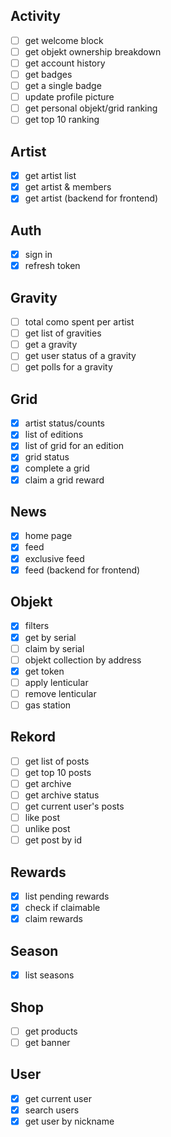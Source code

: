 ## Activity

- [ ] get welcome block
- [ ] get objekt ownership breakdown
- [ ] get account history
- [ ] get badges
- [ ] get a single badge
- [ ] update profile picture
- [ ] get personal objekt/grid ranking
- [ ] get top 10 ranking

## Artist

- [x] get artist list
- [x] get artist & members
- [x] get artist (backend for frontend)

## Auth

- [x] sign in
- [x] refresh token

## Gravity

- [ ] total como spent per artist
- [ ] get list of gravities
- [ ] get a gravity
- [ ] get user status of a gravity
- [ ] get polls for a gravity

## Grid

- [x] artist status/counts
- [x] list of editions
- [x] list of grid for an edition
- [x] grid status
- [x] complete a grid
- [x] claim a grid reward

## News

- [x] home page
- [x] feed
- [x] exclusive feed
- [x] feed (backend for frontend)

## Objekt

- [x] filters
- [x] get by serial
- [ ] claim by serial
- [ ] objekt collection by address
- [x] get token
- [ ] apply lenticular
- [ ] remove lenticular
- [ ] gas station

## Rekord

- [ ] get list of posts
- [ ] get top 10 posts
- [ ] get archive
- [ ] get archive status
- [ ] get current user's posts
- [ ] like post
- [ ] unlike post
- [ ] get post by id

## Rewards

- [x] list pending rewards
- [x] check if claimable
- [x] claim rewards

## Season

- [x] list seasons

## Shop

- [ ] get products
- [ ] get banner

## User

- [x] get current user
- [x] search users
- [x] get user by nickname
